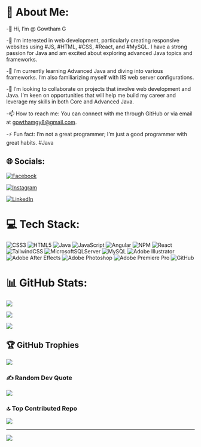 # 💫 About Me:

-👋 Hi, I’m @ Gowtham G

-👀 I’m interested in web development, particularly creating responsive websites using #JS, #HTML, #CSS, #React, and #MySQL. I have a strong passion for Java and am excited about exploring advanced Java topics and frameworks.

-🌱 I’m currently learning Advanced Java and diving into various frameworks. I’m also familiarizing myself with IIS web server configurations.

-💞️ I’m looking to collaborate on projects that involve web development and Java. I’m keen on opportunities that will help me build my career and leverage my skills in both Core and Advanced Java.

-📫 How to reach me: You can connect with me through GitHub or via email at gowthamgy8@gmail.com.

-⚡ Fun fact: I’m not a great programmer; I’m just a good programmer with great habits. #Java



## 🌐 Socials:
[![Facebook](https://img.shields.io/badge/Facebook-%231877F2.svg?logo=Facebook&logoColor=white)](https://facebook.com/GawthamGta)

[![Instagram](https://img.shields.io/badge/Instagram-%23E4405F.svg?logo=Instagram&logoColor=white)](https://instagram.com/gowtham_g_t_a) 

[![LinkedIn](https://img.shields.io/badge/LinkedIn-%230077B5.svg?logo=linkedin&logoColor=white)](https://www.linkedin.com/in/gowtham-govindhan/) 

# 💻 Tech Stack:
![CSS3](https://img.shields.io/badge/css3-%231572B6.svg?style=for-the-badge&logo=css3&logoColor=white) ![HTML5](https://img.shields.io/badge/html5-%23E34F26.svg?style=for-the-badge&logo=html5&logoColor=white) ![Java](https://img.shields.io/badge/java-%23ED8B00.svg?style=for-the-badge&logo=openjdk&logoColor=white) ![JavaScript](https://img.shields.io/badge/javascript-%23323330.svg?style=for-the-badge&logo=javascript&logoColor=%23F7DF1E) ![Angular](https://img.shields.io/badge/angular-%23DD0031.svg?style=for-the-badge&logo=angular&logoColor=white) ![NPM](https://img.shields.io/badge/NPM-%23CB3837.svg?style=for-the-badge&logo=npm&logoColor=white) ![React](https://img.shields.io/badge/react-%2320232a.svg?style=for-the-badge&logo=react&logoColor=%2361DAFB) ![TailwindCSS](https://img.shields.io/badge/tailwindcss-%2338B2AC.svg?style=for-the-badge&logo=tailwind-css&logoColor=white) ![MicrosoftSQLServer](https://img.shields.io/badge/Microsoft%20SQL%20Server-CC2927?style=for-the-badge&logo=microsoft%20sql%20server&logoColor=white) ![MySQL](https://img.shields.io/badge/mysql-4479A1.svg?style=for-the-badge&logo=mysql&logoColor=white) ![Adobe Illustrator](https://img.shields.io/badge/adobe%20illustrator-%23FF9A00.svg?style=for-the-badge&logo=adobe%20illustrator&logoColor=white) ![Adobe After Effects](https://img.shields.io/badge/Adobe%20After%20Effects-9999FF.svg?style=for-the-badge&logo=Adobe%20After%20Effects&logoColor=white) ![Adobe Photoshop](https://img.shields.io/badge/adobe%20photoshop-%2331A8FF.svg?style=for-the-badge&logo=adobe%20photoshop&logoColor=white) ![Adobe Premiere Pro](https://img.shields.io/badge/Adobe%20Premiere%20Pro-9999FF.svg?style=for-the-badge&logo=Adobe%20Premiere%20Pro&logoColor=white) ![GitHub](https://img.shields.io/badge/github-%23121011.svg?style=for-the-badge&logo=github&logoColor=white)
# 📊 GitHub Stats:
![](https://github-readme-stats.vercel.app/api?username=gowthamgovindhan28&theme=dark&hide_border=false&include_all_commits=false&count_private=false)<br/>

![](https://github-readme-streak-stats.herokuapp.com/?user=gowthamgovindhan28&theme=dark&hide_border=false)<br/>

![](https://github-readme-stats.vercel.app/api/top-langs/?username=gowthamgovindhan28&theme=dark&hide_border=false&include_all_commits=false&count_private=false&layout=compact)

## 🏆 GitHub Trophies
![](https://github-profile-trophy.vercel.app/?username=gowthamgovindhan28&theme=radical&no-frame=true&no-bg=false&margin-w=4)

### ✍️ Random Dev Quote
![](https://quotes-github-readme.vercel.app/api?type=horizontal&theme=radical)

### 🔝 Top Contributed Repo
![](https://github-contributor-stats.vercel.app/api?username=gowthamgovindhan28&limit=5&theme=dark&combine_all_yearly_contributions=true)

---
[![](https://visitcount.itsvg.in/api?id=gowthamgovindhan28&icon=0&color=0)](https://visitcount.itsvg.in)

